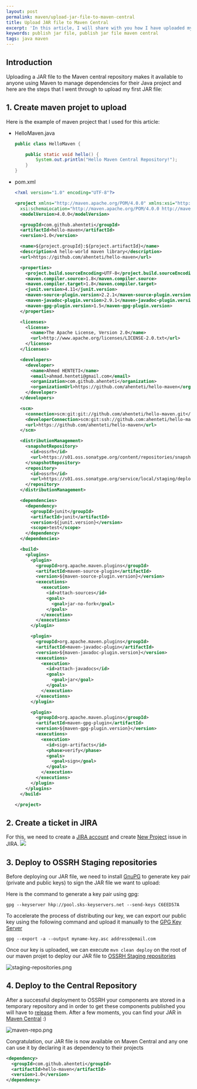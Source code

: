```yaml
---
layout: post
permalink: maven/upload-jar-file-to-maven-central
title: Upload JAR file to Maven Central
excerpt: 'In this article, I will share with you how I have uploaded my first JAR file to Maven Central'
keywords: publish jar file, publish jar file maven central
tags: java maven
---
```


## Introduction

Uploading a JAR file to the Maven central repository makes it available to anyone using Maven to manage dependencies for their Java project and here are the steps that I went through to upload my first JAR file:

## 1. Create maven projet to upload

Here is the example of maven project that I used for this article:

<p class="code-tabs"></p>

- HelloMaven.java

  ```java
  public class HelloMaven {

      public static void hello() {
          System.out.println("Hello Maven Central Repository!");
      }
  }
  ```

- pom.xml

  ```xml
  <?xml version="1.0" encoding="UTF-8"?>

  <project xmlns="http://maven.apache.org/POM/4.0.0" xmlns:xsi="http://www.w3.org/2001/XMLSchema-instance"
    xsi:schemaLocation="http://maven.apache.org/POM/4.0.0 http://maven.apache.org/xsd/maven-4.0.0.xsd">
    <modelVersion>4.0.0</modelVersion>

    <groupId>com.github.ahenteti</groupId>
    <artifactId>hello-maven</artifactId>
    <version>1.0</version>

    <name>${project.groupId}:${project.artifactId}</name>
    <description>A hello-world maven library</description>
    <url>https://github.com/ahenteti/hello-maven</url>

    <properties>
      <project.build.sourceEncoding>UTF-8</project.build.sourceEncoding>
      <maven.compiler.source>1.8</maven.compiler.source>
      <maven.compiler.target>1.8</maven.compiler.target>
      <junit.version>4.11</junit.version>
      <maven-source-plugin.version>2.2.1</maven-source-plugin.version>
      <maven-javadoc-plugin.version>2.9.1</maven-javadoc-plugin.version>
      <maven-gpg-plugin.version>1.5</maven-gpg-plugin.version>
    </properties>

    <licenses>
      <license>
        <name>The Apache License, Version 2.0</name>
        <url>http://www.apache.org/licenses/LICENSE-2.0.txt</url>
      </license>
    </licenses>

    <developers>
      <developer>
        <name>Ahmed HENTETI</name>
        <email>ahmad.henteti@gmail.com</email>
        <organization>com.github.ahenteti</organization>
        <organizationUrl>https://github.com/ahenteti/hello-maven</organizationUrl>
      </developer>
    </developers>

    <scm>
      <connection>scm:git:git://github.com/ahenteti/hello-maven.git</connection>
      <developerConnection>scm:git:ssh://github.com:ahenteti/hello-maven.git</developerConnection>
      <url>https://github.com/ahenteti/hello-maven</url>
    </scm>

    <distributionManagement>
      <snapshotRepository>
        <id>ossrh</id>
        <url>https://s01.oss.sonatype.org/content/repositories/snapshots</url>
      </snapshotRepository>
      <repository>
        <id>ossrh</id>
        <url>https://s01.oss.sonatype.org/service/local/staging/deploy/maven2</url>
      </repository>
    </distributionManagement>

    <dependencies>
      <dependency>
        <groupId>junit</groupId>
        <artifactId>junit</artifactId>
        <version>${junit.version}</version>
        <scope>test</scope>
      </dependency>
    </dependencies>

    <build>
      <plugins>
        <plugin>
          <groupId>org.apache.maven.plugins</groupId>
          <artifactId>maven-source-plugin</artifactId>
          <version>${maven-source-plugin.version}</version>
          <executions>
            <execution>
              <id>attach-sources</id>
              <goals>
                <goal>jar-no-fork</goal>
              </goals>
            </execution>
          </executions>
        </plugin>

        <plugin>
          <groupId>org.apache.maven.plugins</groupId>
          <artifactId>maven-javadoc-plugin</artifactId>
          <version>${maven-javadoc-plugin.version}</version>
          <executions>
            <execution>
              <id>attach-javadocs</id>
              <goals>
                <goal>jar</goal>
              </goals>
            </execution>
          </executions>
        </plugin>

        <plugin>
          <groupId>org.apache.maven.plugins</groupId>
          <artifactId>maven-gpg-plugin</artifactId>
          <version>${maven-gpg-plugin.version}</version>
          <executions>
            <execution>
              <id>sign-artifacts</id>
              <phase>verify</phase>
              <goals>
                <goal>sign</goal>
              </goals>
            </execution>
          </executions>
        </plugin>
      </plugins>
    </build>

  </project>
  ```

## 2. Create a ticket in JIRA

For this, we need to create a [JIRA account](https://issues.sonatype.org/secure/Signup!default.jspa) and create [New Project](https://issues.sonatype.org/secure/CreateIssue.jspa?issuetype=21&pid=10134) issue in JIRA.
![](/assets/upload-jar-file-to-maven-central/create-new-project-ticket.png)

## 3. Deploy to OSSRH Staging repositories

Before deploying our JAR file, we need to install [GnuPG](https://central.sonatype.org/pages/working-with-pgp-signatures.html) to generate key pair (private and public keys) to sign the JAR file we want to upload:

Here is the command to generate a key pair using gpg:

```
gpg --keyserver hkp://pool.sks-keyservers.net --send-keys C6EED57A
```

To accelerate the process of distributing our key, we can export our public key using the following command and upload it manually to the [GPG Key Server](https://keyserver.ubuntu.com/)

```
gpg --export -a --output myname-key.asc address@email.com
```

Once our key is uploaded, we can execute `mvn clean deploy` on the root of our maven projet to deploy our JAR file to [OSSRH Staging repositories](https://s01.oss.sonatype.org/#stagingRepositories)

![staging-repositories.png](/assets/upload-jar-file-to-maven-central/staging-repositories.png)

## 4. Deploy to the Central Repository

After a successful deployment to OSSRH your components are stored in a temporary repository and in order to get these components published you will have to [release](https://central.sonatype.org/pages/releasing-the-deployment.html) them. After a few moments, you can find your JAR in [Maven Central](https://search.maven.org/) :)

![maven-repo.png](/assets/upload-jar-file-to-maven-central/maven-repo.png)

Congratulation, our JAR file is now available on Maven Central and any one can use it by declaring it as dependency to their projects

```xml
<dependency>
  <groupId>com.github.ahenteti</groupId>
  <artifactId>hello-maven</artifactId>
  <version>1.0</version>
</dependency>
```
